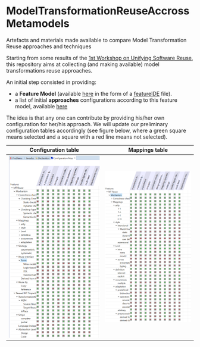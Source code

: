 # ModelTransformationReuseAccrossMetamodels
Artefacts and materials made available to compare Model Transformation Reuse approaches and techniques

Starting from some results of the [1st Workshop on Unifying Software Reuse](http://www.bellairs2018.ece.mcgill.ca/), this repository aims at collecting (and making available) model transformations reuse approaches.

An initial step consisted in providing:

* a **Feature Model** (available [here](https://github.com/smart-researchteam/ModelTransformationReuseAccrossMetamodels/tree/master/MT-reuse-bellairs) in the form of a [featureIDE](https://marketplace.eclipse.org/content/featureide) file).
* a list of initial **approaches** configurations according to this feature model, available [here](https://github.com/smart-researchteam/ModelTransformationReuseAccrossMetamodels/tree/master/MT-reuse-bellairs/configs)

The idea is that any one can contribute by providing his/her own configuration for her/his approach.
We will update our preliminary configuration tables accordingly (see figure below, where  a
green square means selected and a square with a red line means not
selected).

Configuration table             |  Mappings table
:-------------------------:|:-------------------------:
![](/Configuration-maps-images/configs-table.png) | ![](/Configuration-maps-images/mappings-table.png)
